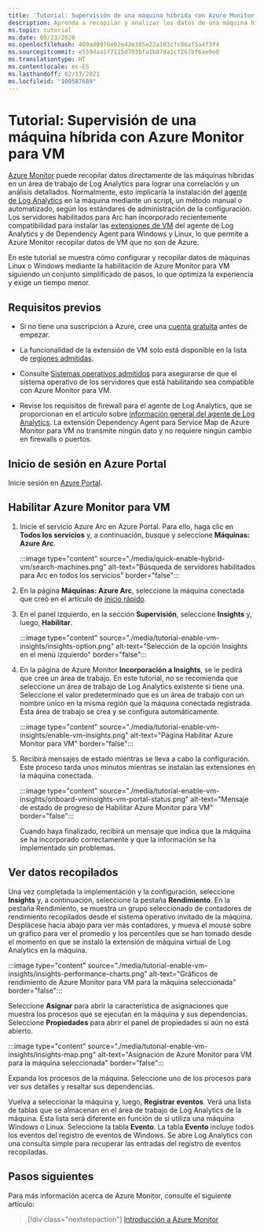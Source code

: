 ```yaml
---
title: 'Tutorial: Supervisión de una máquina híbrida con Azure Monitor para VM'
description: Aprenda a recopilar y analizar los datos de una máquina híbrida en Azure Monitor.
ms.topic: tutorial
ms.date: 09/23/2020
ms.openlocfilehash: 409ad0976e02e42e385e22a103cfc06af5a4f3f4
ms.sourcegitcommit: e559daa1f7115d703bfa1b87da1cf267bf6ae9e8
ms.translationtype: HT
ms.contentlocale: es-ES
ms.lasthandoff: 02/17/2021
ms.locfileid: "100587689"
---
```

# <a name="tutorial-monitor-a-hybrid-machine-with-azure-monitor-for-vms"></a>Tutorial: Supervisión de una máquina híbrida con Azure Monitor para VM

[Azure Monitor](../overview.md) puede recopilar datos directamente de las máquinas híbridas en un área de trabajo de Log Analytics para lograr una correlación y un análisis detallados. Normalmente, esto implicaría la instalación del [agente de Log Analytics](../../../azure-monitor/agents/agents-overview.md#log-analytics-agent) en la máquina mediante un script, un método manual o automatizado, según los estándares de administración de la configuración. Los servidores habilitados para Arc han incorporado recientemente compatibilidad para instalar las [extensiones de VM](../manage-vm-extensions.md) del agente de Log Analytics y de Dependency Agent para Windows y Linux, lo que permite a Azure Monitor recopilar datos de VM que no son de Azure.

En este tutorial se muestra cómo configurar y recopilar datos de máquinas Linux o Windows mediante la habilitación de Azure Monitor para VM siguiendo un conjunto simplificado de pasos, lo que optimiza la experiencia y exige un tiempo menor.  

## <a name="prerequisites"></a>Requisitos previos

* Si no tiene una suscripción a Azure, cree una [cuenta gratuita](https://azure.microsoft.com/free/?WT.mc_id=A261C142F) antes de empezar.

* La funcionalidad de la extensión de VM solo está disponible en la lista de [regiones admitidas](../overview.md#supported-regions).

* Consulte [Sistemas operativos admitidos](../../../azure-monitor/vm/vminsights-enable-overview.md#supported-operating-systems) para asegurarse de que el sistema operativo de los servidores que está habilitando sea compatible con Azure Monitor para VM.

* Revise los requisitos de firewall para el agente de Log Analytics, que se proporcionan en el artículo sobre [información general del agente de Log Analytics](../../../azure-monitor/agents/log-analytics-agent.md#network-requirements). La extensión Dependency Agent para Service Map de Azure Monitor para VM no transmite ningún dato y no requiere ningún cambio en firewalls o puertos.

## <a name="sign-in-to-azure-portal"></a>Inicio de sesión en Azure Portal

Inicie sesión en [Azure Portal](https://portal.azure.com).

## <a name="enable-azure-monitor-for-vms"></a>Habilitar Azure Monitor para VM

1. Inicie el servicio Azure Arc en Azure Portal. Para ello, haga clic en **Todos los servicios** y, a continuación, busque y seleccione **Máquinas: Azure Arc**.

    :::image type="content" source="./media/quick-enable-hybrid-vm/search-machines.png" alt-text="Búsqueda de servidores habilitados para Arc en todos los servicios" border="false":::

1. En la página **Máquinas: Azure Arc**, seleccione la máquina conectada que creó en el artículo de [inicio rápido](quick-enable-hybrid-vm.md).

1. En el panel izquierdo, en la sección **Supervisión**, seleccione **Insights** y, luego, **Habilitar**.

    :::image type="content" source="./media/tutorial-enable-vm-insights/insights-option.png" alt-text="Selección de la opción Insights en el menú izquierdo" border="false":::

1. En la página de Azure Monitor **Incorporación a Insights**, se le pedirá que cree un área de trabajo. En este tutorial, no se recomienda que seleccione un área de trabajo de Log Analytics existente si tiene una. Seleccione el valor predeterminado que es un área de trabajo con un nombre único en la misma región que la máquina conectada registrada. Esta área de trabajo se crea y se configura automáticamente.

    :::image type="content" source="./media/tutorial-enable-vm-insights/enable-vm-insights.png" alt-text="Página Habilitar Azure Monitor para VM" border="false":::

1. Recibirá mensajes de estado mientras se lleva a cabo la configuración. Este proceso tarda unos minutos mientras se instalan las extensiones en la máquina conectada.

    :::image type="content" source="./media/tutorial-enable-vm-insights/onboard-vminsights-vm-portal-status.png" alt-text="Mensaje de estado de progreso de Habilitar Azure Monitor para VM" border="false":::

    Cuando haya finalizado, recibirá un mensaje que indica que la máquina se ha incorporado correctamente y que la información se ha implementado sin problemas.

## <a name="view-data-collected"></a>Ver datos recopilados

Una vez completada la implementación y la configuración, seleccione **Insights** y, a continuación, seleccione la pestaña **Rendimiento**. En la pestaña Rendimiento, se muestra un grupo seleccionado de contadores de rendimiento recopilados desde el sistema operativo invitado de la máquina. Desplácese hacia abajo para ver más contadores, y mueva el mouse sobre un gráfico para ver el promedio y los percentiles que se han tomado desde el momento en que se instaló la extensión de máquina virtual de Log Analytics en la máquina.

:::image type="content" source="./media/tutorial-enable-vm-insights/insights-performance-charts.png" alt-text="Gráficos de rendimiento de Azure Monitor para VM para la máquina seleccionada" border="false":::

Seleccione **Asignar** para abrir la característica de asignaciones que muestra los procesos que se ejecutan en la máquina y sus dependencias. Seleccione **Propiedades** para abrir el panel de propiedades si aún no está abierto.

:::image type="content" source="./media/tutorial-enable-vm-insights/insights-map.png" alt-text="Asignación de Azure Monitor para VM para la máquina seleccionada" border="false":::

Expanda los procesos de la máquina. Seleccione uno de los procesos para ver sus detalles y resaltar sus dependencias.

Vuelva a seleccionar la máquina y, luego, **Registrar eventos**. Verá una lista de tablas que se almacenan en el área de trabajo de Log Analytics de la máquina. Esta lista será diferente en función de si utiliza una máquina Windows o Linux. Seleccione la tabla **Evento**. La tabla **Evento** incluye todos los eventos del registro de eventos de Windows. Se abre Log Analytics con una consulta simple para recuperar las entradas del registro de eventos recopiladas.

## <a name="next-steps"></a>Pasos siguientes

Para más información acerca de Azure Monitor, consulte el siguiente artículo:

> [!div class="nextstepaction"]
> [Introducción a Azure Monitor](../../../azure-monitor/overview.md)